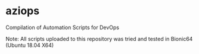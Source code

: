 # aziops
Compilation of Automation Scripts for DevOps

Note:
All scripts uploaded to this repository was tried and tested in Bionic64 (Ubuntu 18.04 X64)
